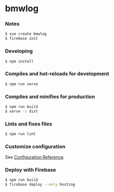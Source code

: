# bmwlog
### Notes

```bash
$ vue create bmwlog
$ firebase init
```

### Developing

```bash
$ npm install
```

### Compiles and hot-reloads for development

```bash
$ npm run serve
```

### Compiles and minifies for production

```bash
$ npm run build
$ serve -s dist
```

### Lints and fixes files
```bash
$ npm run lint
```

### Customize configuration
See [Configuration Reference](https://cli.vuejs.org/config/).

### Deploy with Firebase

```bash
$ npm run build
$ firebase deploy --only hosting
```
